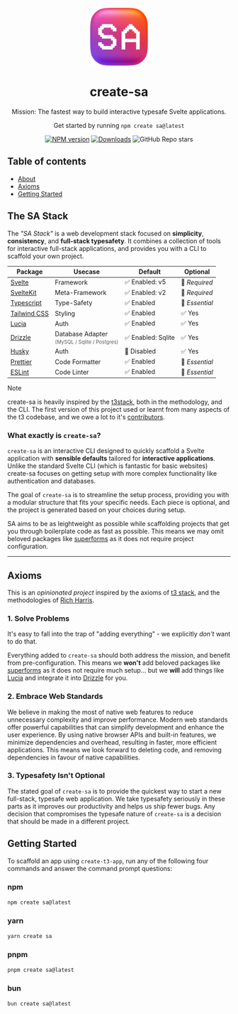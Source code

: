 <p align="center">
 <img src="https://raw.githubusercontent.com/OllieJT/create-sa/ccc4bc0bd4983041c4a805287169888a910563b9/web/static/create-sa-icon.png" width="130" alt="Vibrant square icon with soft corners and the characters S and A.">

</p>

<h1 align="center">
  create-sa
</h1>

<p align="center">Mission: The fastest way to build interactive typesafe Svelte applications.</p>

<p align="center">Get started by running <code>npm create sa@latest</code></p>

<div align="center">

[![NPM version][npm-image]][npm-url] [![Downloads][downloads-image]][npm-url] ![GitHub Repo stars][github-image]

</div>

## Table of contents

- <a href="#about">About</a>
- <a href="#axioms">Axioms</a>
- <a href="#getting-started">Getting Started</a>

<h2 id="about">The SA Stack</h2>

The _"SA Stack"_ is a web development stack focused on **simplicity**, **consistency**, and **full-stack typesafety**. It combines a collection of tools for interactive full-stack applications, and provides you with a CLI to scaffold your own project.

| Package                                       | Usecase                                                                                                 | Default            | Optional       |
| --------------------------------------------- | ------------------------------------------------------------------------------------------------------- | ------------------ | -------------- |
| [Svelte](https://svelte.dev/)                 | Framework                                                                                               | ✅ Enabled: v5     | 🚫 _Required_  |
| [SvelteKit](https://kit.svelte.dev/)          | Meta-Framework                                                                                          | ✅ Enabled: v2     | 🚫 _Required_  |
| [Typescript](https://www.typescriptlang.org/) | Type-Safety                                                                                             | ✅ Enabled         | 🚫 _Essential_ |
| [Tailwind CSS](https://tailwindcss.com)       | Styling                                                                                                 | ✅ Enabled         | ✅ Yes         |
| [Lucia](https://lucia-auth.com/)              | Auth                                                                                                    | ✅ Enabled         | ✅ Yes         |
| [Drizzle](https://orm.drizzle.team/)          | Database Adapter<br /> <small style="opacity:0.7; font-size:0.8em;">(MySQL / Sqlite / Postgres)</small> | ✅ Enabled: Sqlite | ✅ Yes         |
| [Husky](https://typicode.github.io/husky/)    | Auth                                                                                                    | 🚫 Disabled        | ✅ Yes         |
| [Prettier](https://prettier.io/)              | Code Formatter                                                                                          | ✅ Enabled         | 🚫 _Essential_ |
| [ESLint](https://eslint.org/)                 | Code Linter                                                                                             | ✅ Enabled         | 🚫 _Essential_ |

> [!NOTE]
> create-sa is heavily inspired by the [t3stack](https://github.com/t3-oss/create-t3-app/), both in the methodology, and the CLI. The first version of this project used or learnt from many aspects of the t3 codebase, and we owe a lot to it's [contributors](https://github.com/t3-oss/create-t3-app/graphs/contributors).

### What exactly is `create-sa`?

`create-sa` is an interactive CLI designed to quickly scaffold a Svelte application with **sensible defaults** tailored for **interactive applications**. Unlike the standard Svelte CLI (which is fantastic for basic websites) create-sa focuses on getting setup with more complex functionality like authentication and databases.

The goal of `create-sa` is to streamline the setup process, providing you with a modular structure that fits your specific needs. Each piece is optional, and the project is generated based on your choices during setup.

SA aims to be as leightweight as possible while scaffolding projects that get you through boilerplate code as fast as possible. This means we may omit beloved packages like [superforms](https://superforms.rocks/) as it does not require project configuration.

---

<h2 id="axioms">Axioms</h2>

This is an _opinionated project_ inspired by the axioms of [t3 stack](https://github.com/t3-oss/create-t3-app/), and the methodologies of [Rich Harris](https://github.com/Rich-Harris).

### 1. Solve Problems

It's easy to fall into the trap of "adding everything" - we explicitly _don't_ want to do that.

Everything added to `create-sa` should both address the mission, and benefit from pre-configuration. This means we **won't** add beloved packages like [superforms](https://superforms.rocks/) as it does not require much setup... but we **will** add things like [Lucia](https://lucia-auth.com/) and integrate it into [Drizzle](https://orm.drizzle.team/) for you.

### 2. Embrace Web Standards

We believe in making the most of native web features to reduce unnecessary complexity and improve performance. Modern web standards offer powerful capabilities that can simplify development and enhance the user experience. By using native browser APIs and built-in features, we minimize dependencies and overhead, resulting in faster, more efficient applications. This means we look forward to deleting code, and removing dependencies in favour of native capabilities.

### 3. Typesafety Isn't Optional

The stated goal of `create-sa` is to provide the quickest way to start a new full-stack, typesafe web application. We take typesafety seriously in these parts as it improves our productivity and helps us ship fewer bugs. Any decision that compromises the typesafe nature of `create-sa` is a decision that should be made in a different project.

<h2 id="getting-started">Getting Started</h2>

To scaffold an app using `create-t3-app`, run any of the following four commands and answer the command prompt questions:

### npm

```bash
npm create sa@latest
```

### yarn

```bash
yarn create sa
```

### pnpm

```bash
pnpm create sa@latest
```

### bun

```bash
bun create sa@latest
```





[downloads-image]: https://img.shields.io/npm/dm/create-sa?color=364fc7&logoColor=364fc7
[npm-url]: https://www.npmjs.com/package/create-sa
[npm-image]: https://img.shields.io/npm/v/create-sa?color=0b7285&logoColor=0b7285
[contribute-url]: https://github.com/olliejt/create-sa/blob/main/CONTRIBUTING.md
[contribute-image]: https://img.shields.io/badge/PRs-welcome-blue.svg
[github-image]: https://img.shields.io/github/stars/olliejt/create-sa
[discord-image]: https://img.shields.io/discord/966627436387266600?color=%235865F2&label=Discord&logo=discord&logoColor=%23fff
